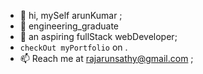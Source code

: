 - 👋 hi, mySelf arunKumar ;
- 👀 engineering_graduate 
- 🌱 an aspiring fullStack webDeveloper;
-  `checkOut myPortfolio` on <a href="https://aruns-portfolio.natlify.app" target="_blank"></a>.
- 📫 Reach me at rajarunsathy@gmail.com ;

<!---
arunn911/arunn911 is a ✨ special ✨ repository because its `README.md` (this file) appears on your GitHub profile.
You can click the Preview link to take a look at your changes.
--->
